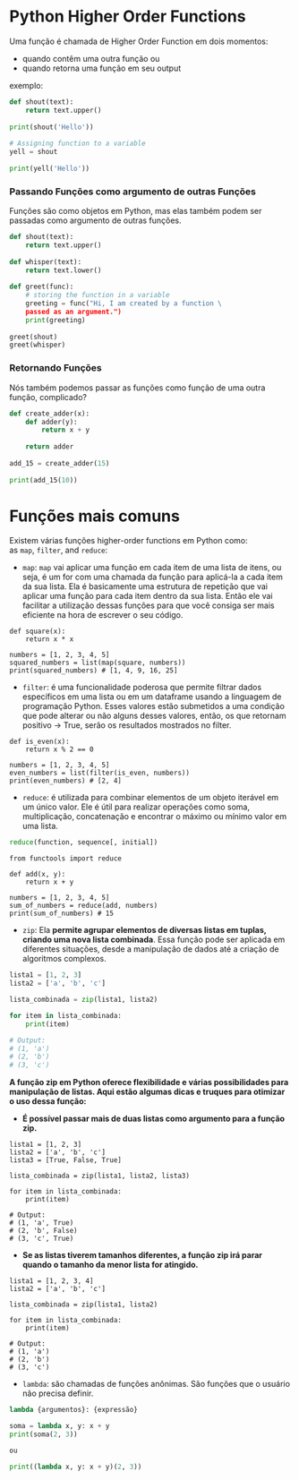 # Python Higher Order Functions

Uma função é chamada de Higher Order Function em dois momentos:

- quando contêm uma outra função ou
- quando retorna uma função em seu output

exemplo:

```python
def shout(text):  
    return text.upper()  
    
print(shout('Hello'))  
    
# Assigning function to a variable 
yell = shout  
    
print(yell('Hello'))
```

### Passando Funções como argumento de outras Funções

Funções são como objetos em Python, mas elas também podem ser passadas como argumento de outras funções.

```python
def shout(text):  
    return text.upper()  
    
def whisper(text):  
    return text.lower()  
    
def greet(func):  
    # storing the function in a variable  
    greeting = func("Hi, I am created by a function \ 
    passed as an argument.")  
    print(greeting)   
    
greet(shout)  
greet(whisper)
```

### Retornando Funções

Nós também podemos passar as funções como função de uma outra função,  complicado?

```python
def create_adder(x):  
    def adder(y):  
        return x + y  
    
    return adder  
    
add_15 = create_adder(15)  
    
print(add_15(10))
```

# **Funções mais comuns**

Existem várias funções higher-order functions em Python como: as `map`, `filter`, and `reduce`:

- `map`: `map` vai aplicar uma função em cada item de uma lista de itens, ou seja, é um for com uma chamada da função para aplicá-la a cada item da sua lista. Ela é basicamente uma estrutura de repetição que vai aplicar uma função para cada item dentro da sua lista. Então ele vai facilitar a utilização dessas funções para que você consiga ser mais eficiente na hora de escrever o seu código.

```
def square(x):
    return x * x

numbers = [1, 2, 3, 4, 5]
squared_numbers = list(map(square, numbers))
print(squared_numbers) # [1, 4, 9, 16, 25]
```

- `filter`: é uma funcionalidade poderosa que permite filtrar dados específicos em uma lista ou em um dataframe usando a linguagem de programação Python. Esses valores estão submetidos a uma condição que pode alterar ou não alguns desses valores, então, os que retornam positivo → True, serão os resultados mostrados no filter.

```
def is_even(x):
    return x % 2 == 0

numbers = [1, 2, 3, 4, 5]
even_numbers = list(filter(is_even, numbers))
print(even_numbers) # [2, 4]
```

- `reduce`: é utilizada para combinar elementos de um objeto iterável em um único valor. Ele é útil para realizar operações como soma, multiplicação, concatenação e encontrar o máximo ou mínimo valor em uma lista.

```python
reduce(function, sequence[, initial])
```

```
from functools import reduce

def add(x, y):
    return x + y

numbers = [1, 2, 3, 4, 5]
sum_of_numbers = reduce(add, numbers)
print(sum_of_numbers) # 15
```

- `zip`:  Ela **permite agrupar elementos de diversas listas em tuplas, criando uma nova lista combinada**. Essa função pode ser aplicada em diferentes situações, desde a manipulação de dados até a criação de algoritmos complexos.

```python
lista1 = [1, 2, 3]
lista2 = ['a', 'b', 'c']

lista_combinada = zip(lista1, lista2)

for item in lista_combinada:
    print(item)

# Output:
# (1, 'a')
# (2, 'b')
# (3, 'c')
```

**A função zip em Python oferece flexibilidade e várias possibilidades para manipulação de listas. Aqui estão algumas dicas e truques para otimizar o uso dessa função:**

- **É possível passar mais de duas listas como argumento para a função zip.**

```
lista1 = [1, 2, 3]
lista2 = ['a', 'b', 'c']
lista3 = [True, False, True]

lista_combinada = zip(lista1, lista2, lista3)

for item in lista_combinada:
    print(item)

# Output:
# (1, 'a', True)
# (2, 'b', False)
# (3, 'c', True)
```

- **Se as listas tiverem tamanhos diferentes, a função zip irá parar quando o tamanho da menor lista for atingido.**

```
lista1 = [1, 2, 3, 4]
lista2 = ['a', 'b', 'c']

lista_combinada = zip(lista1, lista2)

for item in lista_combinada:
    print(item)

# Output:
# (1, 'a')
# (2, 'b')
# (3, 'c')
```

- `lambda`: são chamadas de funções anônimas. São funções que o usuário não precisa definir.

```python
lambda {argumentos}: {expressão}
```

```python
soma = lambda x, y: x + y
print(soma(2, 3))

ou

print((lambda x, y: x + y)(2, 3))
```